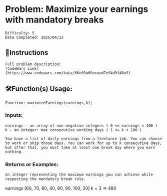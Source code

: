 # Problem: Maximize your earnings with mandatory breaks
	Difficulty: 5
	Date Completed: 2025/04/13

## 📜Instructions
	Full problem description:
	[CodeWars Link](https://www.codewars.com/kata/66e03a09eeaad7e94d9f40a9)

## 🛠Function(s) Usage:
	Function: maximizeEarnings(earnings,k);

### Inputs:
	earnings - an array of non-negative integers ( 0 <= earnings < 100 )
	k - an integer: max consecutive working days ( 1 <= k < 100 )
	
	You have a list of daily earnings from a freelance job. You can choose to work or skip those days. You can work for up to k consecutive days, but after that, you must take at least one break day where you earn nothing.

### Returns or Examples:
    an integer representing the maximum earnings you can achieve while respecting the mandatory break rule.
earnings [60, 70, 80, 40, 80, 90, 100, 20]
k = 3
=> 480
